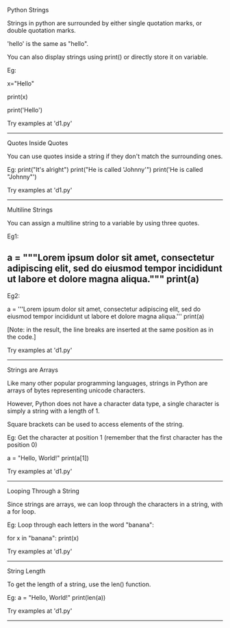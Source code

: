 Python Strings

Strings in python are surrounded by either single quotation marks, or double quotation marks.

'hello' is the same as "hello".

You can also display strings using print() or directly store it on variable.

Eg:

x="Hello"

print(x)

print('Hello')

Try examples at 'd1.py'

----------------------------------------------------------------------------------------------------

Quotes Inside Quotes

You can use quotes inside a string if they don't match the surrounding ones.


Eg:
print("It's alright")
print("He is called 'Johnny'")
print('He is called "Johnny"')

Try examples at 'd1.py'

------------------------------------------------------------------------------------------------------------

Multiline Strings

You can assign a multiline string to a variable by using three quotes.

Eg1:

a = """Lorem ipsum dolor sit amet,
consectetur adipiscing elit,
sed do eiusmod tempor incididunt
ut labore et dolore magna aliqua."""
print(a)
---------------------------------------------
Eg2:

a = '''Lorem ipsum dolor sit amet,
consectetur adipiscing elit,
sed do eiusmod tempor incididunt
ut labore et dolore magna aliqua.'''
print(a)

[Note: in the result, the line breaks are inserted at the same position as in the code.]

Try examples at 'd1.py'

-------------------------------------------------------------------------------------------------------------

Strings are Arrays

Like many other popular programming languages, strings in Python are arrays of bytes representing unicode characters.

However, Python does not have a character data type, a single character is simply a string with a length of 1.

Square brackets can be used to access elements of the string.

Eg:
Get the character at position 1 (remember that the first character has the position 0)

a = "Hello, World!"
print(a[1])

Try examples at 'd1.py'

----------------------------------------------------------------------------------------------------------------

Looping Through a String

Since strings are arrays, we can loop through the characters in a string, with a for loop.

Eg:
Loop through each letters in the word "banana":

for x in "banana":
    print(x)

Try examples at 'd1.py'

-----------------------------------------------------------------------------------------------------------------------

String Length

To get the length of a string, use the len() function.

Eg:
a = "Hello, World!"
print(len(a))

Try examples at 'd1.py'

-----------------------------------------------------------------------------------------------------------------
